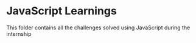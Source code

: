 # JavaScript Learnings

This folder contains all the challenges solved using JavaScript during the internship